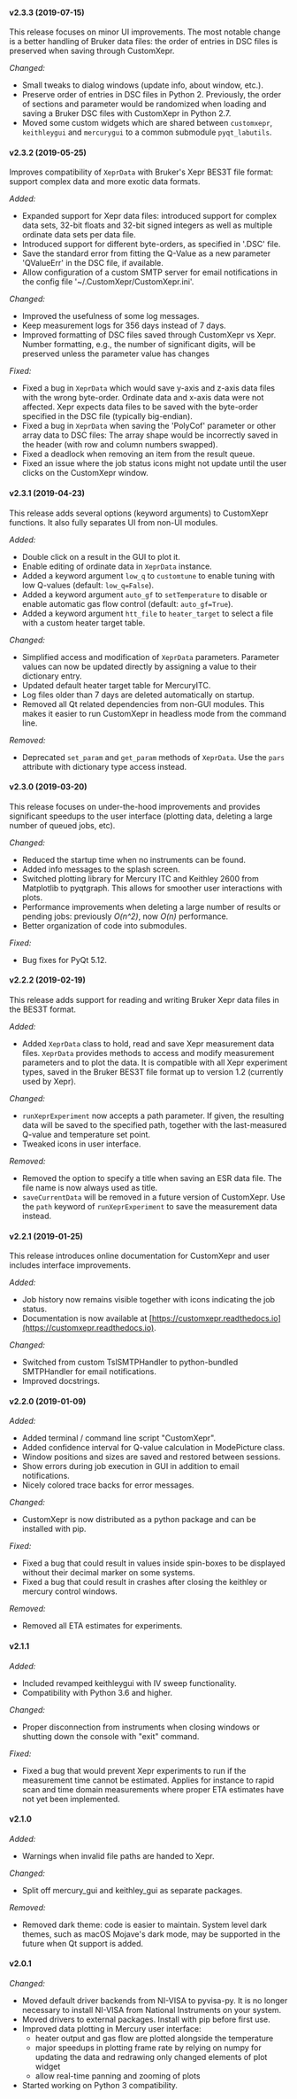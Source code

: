 #### v2.3.3 (2019-07-15)

This release focuses on minor UI improvements. The most notable change is a better 
handling of Bruker data files: the order of entries in DSC files is preserved when saving
through CustomXepr.

_Changed:_

- Small tweaks to dialog windows (update info, about window, etc.).
- Preserve order of entries in DSC files in Python 2. Previously, the order of sections
  and parameter would be randomized when loading and saving a Bruker DSC files with
  CustomXepr in Python 2.7.
- Moved some custom widgets which are shared between `customxepr`, `keithleygui` and
  `mercurygui` to a common submodule `pyqt_labutils`.

#### v2.3.2 (2019-05-25)

Improves compatibility of `XeprData` with Bruker's Xepr BES3T file format: support
complex data and more exotic data formats.

_Added:_

- Expanded support for Xepr data files: introduced support for complex data sets, 32-bit
  floats and 32-bit signed integers as well as multiple ordinate data sets per data file.
- Introduced support for different byte-orders, as specified in '.DSC' file.
- Save the standard error from fitting the Q-Value as a new parameter 'QValueErr' in the
  DSC file, if available.
- Allow configuration of a custom SMTP server for email notifications in the config file
  '~/.CustomXepr/CustomXepr.ini'.

_Changed:_

- Improved the usefulness of some log messages.
- Keep measurement logs for 356 days instead of 7 days.
- Improved formatting of DSC files saved through CustomXepr vs Xepr. Number formatting,
  e.g., the number of significant digits, will be preserved unless the parameter value
  has changes

_Fixed:_

- Fixed a bug in `XeprData` which would save y-axis and z-axis data files with the wrong
  byte-order. Ordinate data and x-axis data were not affected. Xepr expects data files to
  be saved with the byte-order specified in the DSC file (typically big-endian).
- Fixed a bug in `XeprData` when saving the 'PolyCof' parameter or other array data to
  DSC files: The array shape would be incorrectly saved in the header (with row and
  column numbers swapped).
- Fixed a deadlock when removing an item from the result queue.
- Fixed an issue where the job status icons might not update until the user clicks on the
  CustomXepr window.

#### v2.3.1 (2019-04-23)

This release adds several options (keyword arguments) to CustomXepr functions. It also
fully separates UI from non-UI modules.

_Added:_

- Double click on a result in the GUI to plot it.
- Enable editing of ordinate data in `XeprData` instance.
- Added a keyword argument `low_q` to `customtune` to enable tuning with low Q-values
  (default: `low_q=False`).
- Added a keyword argument `auto_gf` to `setTemperature` to disable or enable automatic
  gas flow control (default: `auto_gf=True`).
- Added a keyword argument `htt_file` to `heater_target` to select a file with a custom
  heater target table.

_Changed:_

- Simplified access and modification of `XeprData` parameters. Parameter values can now be
  updated directly by assigning a value to their dictionary entry.
- Updated default heater target table for MercuryITC.
- Log files older than 7 days are deleted automatically on startup.
- Removed all Qt related dependencies from non-GUI modules. This makes it easier to run
  CustomXepr in headless mode from the command line.

_Removed:_

- Deprecated `set_param` and `get_param` methods of `XeprData`. Use the `pars` attribute
  with dictionary type access instead.

#### v2.3.0 (2019-03-20)

This release focuses on under-the-hood improvements and provides significant speedups to
the user interface (plotting data, deleting a large number of queued jobs, etc).

_Changed:_

- Reduced the startup time when no instruments can be found.
- Added info messages to the splash screen.
- Switched plotting library for Mercury ITC and Keithley 2600 from Matplotlib to
  pyqtgraph. This allows for smoother user interactions with plots.
- Performance improvements when deleting a large number of results or pending jobs:
  previously _O(n^2)_, now _O(n)_ performance.
- Better organization of code into submodules.

_Fixed:_

- Bug fixes for PyQt 5.12.


#### v2.2.2 (2019-02-19)

This release adds support for reading and writing Bruker Xepr data files in the BES3T
format.

_Added:_

- Added `XeprData` class to hold, read and save Xepr measurement data files. `XeprData`
  provides methods to access and modify measurement parameters and to plot the data.
  It is compatible with all Xepr experiment types, saved in the Bruker BES3T file format
  up to version 1.2 (currently used by Xepr).

_Changed:_

- `runXeprExperiment` now accepts a path parameter. If given, the resulting data
  will be saved to the specified path, together with the last-measured Q-value
  and temperature set point.
- Tweaked icons in user interface.

_Removed:_

- Removed the option to specify a title when saving an ESR data file. The file
  name is now always used as title.
- `saveCurrentData` will be removed in a future version of CustomXepr. Use the `path`
  keyword of `runXeprExperiment` to save the measurement data instead.

#### v2.2.1 (2019-01-25)

This release introduces online documentation for CustomXepr and user includes interface
improvements.

_Added:_

- Job history now remains visible together with icons indicating the job status.
- Documentation is now available at [https://customxepr.readthedocs.io](https://customxepr.readthedocs.io).

_Changed:_

- Switched from custom TslSMTPHandler to python-bundled SMTPHandler for email
  notifications.
- Improved docstrings.

#### v2.2.0 (2019-01-09)

_Added:_

- Added terminal / command line script "CustomXepr".
- Added confidence interval for Q-value calculation in ModePicture class.
- Window positions and sizes are saved and restored between sessions.
- Show errors during job execution in GUI in addition to email notifications.
- Nicely colored trace backs for error messages.

_Changed:_

- CustomXepr is now distributed as a python package and can be installed with
  pip.

_Fixed:_

- Fixed a bug that could result in values inside spin-boxes to be displayed
  without their decimal marker on some systems.
- Fixed a bug that could result in crashes after closing the keithley or
  mercury control windows.

_Removed:_

- Removed all ETA estimates for experiments.

#### v2.1.1

_Added:_

- Included revamped keithleygui with IV sweep functionality.
- Compatibility with Python 3.6 and higher.

_Changed:_

- Proper disconnection from instruments when closing windows or shutting down
  the console with "exit" command.

_Fixed:_

- Fixed a bug that would prevent Xepr experiments to run if the measurement
  time cannot be estimated. Applies for instance to rapid scan and time domain
  measurements where proper ETA estimates have not yet been implemented.

#### v2.1.0

_Added:_

- Warnings when invalid file paths are handed to Xepr.

_Changed:_

- Split off mercury_gui and keithley_gui as separate packages.

_Removed:_

- Removed dark theme: code is easier to maintain. System level dark themes,
  such as macOS Mojave's dark mode, may be supported in the future when Qt
  support is added.

#### v2.0.1

_Changed:_

- Moved default driver backends from NI-VISA to pyvisa-py. It is no longer
  necessary to install NI-VISA from National Instruments on your system.
- Moved drivers to external packages. Install with pip before first use.
- Improved data plotting in Mercury user interface:
    - heater output and gas flow are plotted alongside the temperature
    - major speedups in plotting frame rate by relying on numpy for updating the
      data and redrawing only changed elements of plot widget
    - allow real-time panning and zooming of plots
- Started working on Python 3 compatibility.

